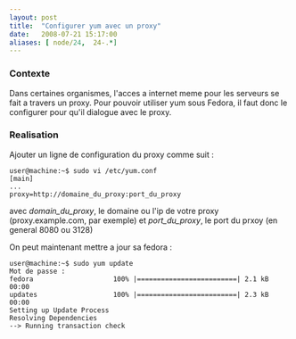```yaml
---
layout: post
title:  "Configurer yum avec un proxy"
date:   2008-07-21 15:17:00
aliases: [ node/24,  24-.*]
---
```

### Contexte

Dans certaines organismes, l'acces a internet meme pour les serveurs se
fait a travers un proxy. Pour pouvoir utiliser yum sous Fedora, il faut
donc le configurer pour qu'il dialogue avec le proxy.

### Realisation

Ajouter un ligne de configuration du proxy comme suit :

    user@machine:~$ sudo vi /etc/yum.conf
    [main]
    ...
    proxy=http://domaine_du_proxy:port_du_proxy

avec *domain\_du\_proxy*, le domaine ou l'ip de votre proxy
(proxy.example.com, par exemple) et *port\_du\_proxy*, le port du prxoy
(en general 8080 ou 3128)

On peut maintenant mettre a jour sa fedora :

    user@machine:~$ sudo yum update
    Mot de passe : 
    fedora                    100% |=========================| 2.1 kB    00:00     
    updates                   100% |=========================| 2.3 kB    00:00     
    Setting up Update Process
    Resolving Dependencies
    --> Running transaction check
